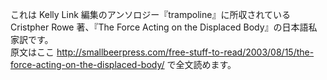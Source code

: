 これは Kelly Link 編集のアンソロジー『trampoline』に所収されている Cristpher Rowe 著、『The Force Acting on the Displaced Body』の日本語私家訳です。  
原文はここ http://smallbeerpress.com/free-stuff-to-read/2003/08/15/the-force-acting-on-the-displaced-body/ で全文読めます。
